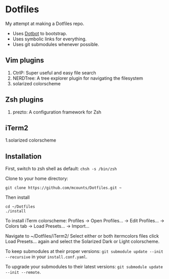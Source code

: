 Dotfiles
========

My attempt at making a Dotfiles repo.

* Uses [Dotbot](https://github.com/anishathalye/dotbot) to bootstrap.
* Uses symbolic links for everything.
* Uses git submodules whenever possible.

Vim plugins
-----------

1. CtrlP: Super useful and easy file search
2. NERDTree: A tree explorer plugin for navigating the filesystem
3. solarized colorscheme

Zsh plugins
-----------

1. prezto: A configuration framework for Zsh

iTerm2
------

1.solarized colorscheme

Installation
------------
First, switch to zsh shell as default: ```chsh -s /bin/zsh```

Clone to your home directory: 

```
git clone https://github.com/mcounts/Dotfiles.git ~
```

Then install

```
cd ~/Dotfiles
./install
```

To install iTerm colorscheme:
Profiles -> Open Profiles... -> Edit Profiles... -> Colors tab -> Load Presets... -> Import...

Navigate to ~/Dotfiles/iTerm2/
Select either or both itermcolors files
click Load Presets... again and select the Solarized Dark or Light colorscheme.

To keep submodules at their proper versions:
`git submodule update --init --recursive` in your `install.conf.yaml`.

To upgrade your submodules to their latest versions:
`git submodule update --init --remote`.

